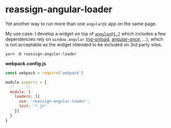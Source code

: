 # reassign-angular-loader

Yet another way to run more than one `angular@1` app on the same page.

My use case: I develop a widget on top of [`angular@1.7`](https://github.com/angular/angular.js) which includes a few dependencies rely on `window.angular`
([ng-onload](https://github.com/mikaturunen/ng-onload/blob/master/lib/ng-onload.js#L45), [angular-once](https://github.com/tadeuszwojcik/angular-once/blob/master/once.js#L173), ...),
which is not acceptable as the widget intended to be included on 3rd party sites.


```
yarn -D reassign-angular-loader
```

**webpack.config.js**

```js
const webpack = require('webpack')

module.exports = {
  /* ... */
  module: {
    loaders: [{
      use: 'reassign-angular-loader',
      test: '*.js'
    }]
  }
}
```
